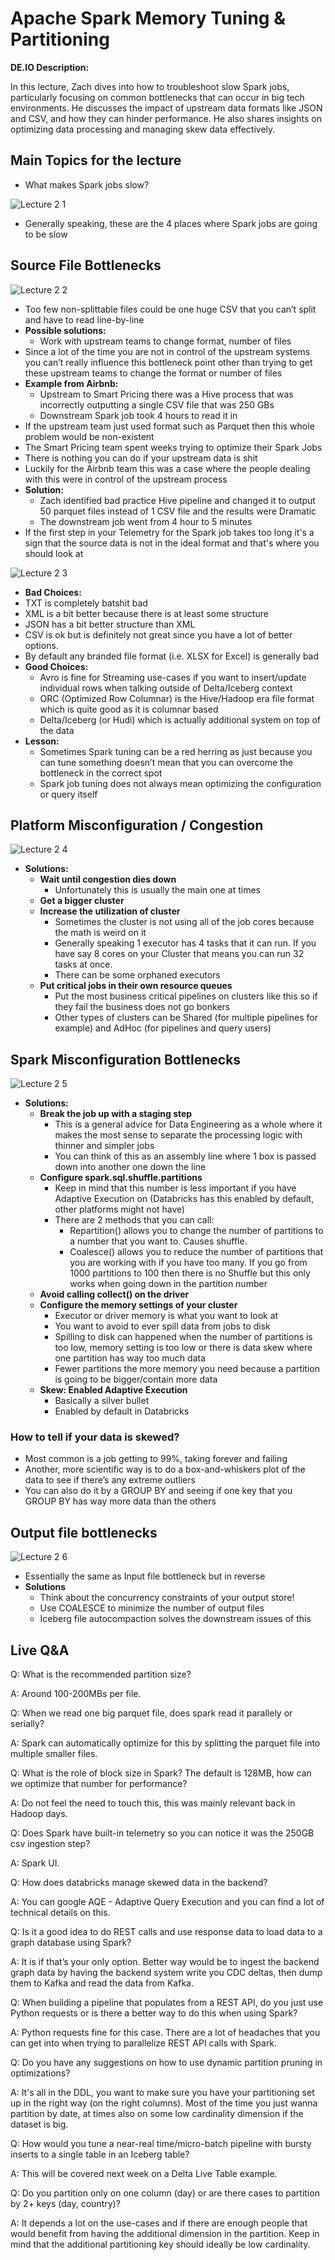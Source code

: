 # Apache Spark Memory Tuning & Partitioning

**DE.IO Description:**

In this lecture, Zach dives into how to troubleshoot slow Spark jobs, particularly focusing on common bottlenecks that can occur in big tech environments. He discusses the impact of upstream data formats like JSON and CSV, and how they can hinder performance. He also shares insights on optimizing data processing and managing skew data effectively.

## Main Topics for the lecture

- What makes Spark jobs slow?

![Lecture 2 1](https://github.com/marian-z/data-expert-io-bootcamp-2025/raw/main/week-4-advanced-spark-on-databricks/images/lecture-2-1.png)

- Generally speaking, these are the 4 places where Spark jobs are going to be slow

## Source File Bottlenecks

![Lecture 2 2](https://github.com/marian-z/data-expert-io-bootcamp-2025/raw/main/week-4-advanced-spark-on-databricks/images/lecture-2-2.png)

- Too few non-splittable files could be one huge CSV that you can’t split and have to read line-by-line
- **Possible solutions:**
  - Work with upstream teams to change format, number of files
- Since a lot of the time you are not in control of the upstream systems you can’t really influence this bottleneck point other than trying to get these upstream teams to change the format or number of files
- **Example from Airbnb:**
  - Upstream to Smart Pricing there was a Hive process that was incorrectly outputting a single CSV file that was 250 GBs
  - Downstream Spark job took 4 hours to read it in
- If the upstream team just used format such as Parquet then this whole problem would be non-existent
- The Smart Pricing team spent weeks trying to optimize their Spark Jobs
- There is nothing you can do if your upstream data is shit
- Luckily for the Airbnb team this was a case where the people dealing with this were in control of the upstream process
- **Solution:**
  - Zach identified bad practice Hive pipeline and changed it to output 50 parquet files instead of 1 CSV file and the results were Dramatic
  - The downstream job went from 4 hour to 5 minutes
- If the first step in your Telemetry for the Spark job takes too long it's a sign that the source data is not in the ideal format and that's where you should look at

![Lecture 2 3](https://github.com/marian-z/data-expert-io-bootcamp-2025/raw/main/week-4-advanced-spark-on-databricks/images/lecture-2-3.png)

- **Bad Choices:**
- TXT is completely batshit bad
- XML is a bit better because there is at least some structure
- JSON has a bit better structure than XML
- CSV is ok but is definitely not great since you have a lot of better options.
- By default any branded file format (i.e. XLSX for Excel) is generally bad
- **Good Choices:**
  - Avro is fine for Streaming use-cases if you want to insert/update individual rows when talking outside of Delta/Iceberg context
  - ORC (Optimized Row Columnar) is the Hive/Hadoop era file format which is quite good as it is columnar based
  - Delta/Iceberg (or Hudi) which is actually additional system on top of the data
- **Lesson:**
  - Sometimes Spark tuning can be a red herring as just because you can tune something doesn’t mean that you can overcome the bottleneck in the correct spot
  - Spark job tuning does not always mean optimizing the configuration or query itself

## Platform Misconfiguration / Congestion

![Lecture 2 4](https://github.com/marian-z/data-expert-io-bootcamp-2025/raw/main/week-4-advanced-spark-on-databricks/images/lecture-2-4.png)

- **Solutions:**
  - **Wait until congestion dies down**
    - Unfortunately this is usually the main one at times
  - **Get a bigger cluster**
  - **Increase the utilization of cluster**
    - Sometimes the cluster is not using all of the job cores because the math is weird on it
    - Generally speaking 1 executor has 4 tasks that it can run. If you have say 8 cores on your Cluster that means you can run 32 tasks at once.
    - There can be some orphaned executors
  - **Put critical jobs in their own resource queues**
    - Put the most business critical pipelines on clusters like this so if they fail the business does not go bonkers
    - Other types of clusters can be Shared (for multiple pipelines for example) and AdHoc (for pipelines and query users)

## Spark Misconfiguration Bottlenecks

![Lecture 2 5](https://github.com/marian-z/data-expert-io-bootcamp-2025/raw/main/week-4-advanced-spark-on-databricks/images/lecture-2-5.png)

- **Solutions:**
  - **Break the job up with a staging step**
    - This is a general advice for Data Engineering as a whole where it makes the most sense to separate the processing logic with thinner and simpler jobs
    - You can think of this as an assembly line where 1 box is passed down into another one down the line
  - **Configure spark.sql.shuffle.partitions**
    - Keep in mind that this number is less important if you have Adaptive Execution on (Databricks has this enabled by default, other platforms might not have)
    - There are 2 methods that you can call:
      - Repartition() allows you to change the number of partitions to a number that you want to. Causes shuffle.
      - Coalesce() allows you to reduce the number of partitions that you are working with if you have too many. If you go from 1000 partitions to 100 then there is no Shuffle but this only works when going down in the partition number
  - **Avoid calling collect() on the driver**
  - **Configure the memory settings of your cluster**
    - Executor or driver memory is what you want to look at
    - You want to avoid to ever spill data from jobs to disk
    - Spilling to disk can happened when the number of partitions is too low, memory setting is too low or there is data skew where one partition has way too much data
    - Fewer partitions the more memory you need because a partition is going to be bigger/contain more data
  - **Skew: Enabled Adaptive Execution**
    - Basically a silver bullet
    - Enabled by default in Databricks

### How to tell if your data is skewed?

- Most common is a job getting to 99%, taking forever and failing
- Another, more scientific way is to do a box-and-whiskers plot of the data to see if there’s any extreme outliers
- You can also do it by a GROUP BY and seeing if one key that you GROUP BY has way more data than the others

## Output file bottlenecks

![Lecture 2 6](https://github.com/marian-z/data-expert-io-bootcamp-2025/raw/main/week-4-advanced-spark-on-databricks/images/lecture-2-6.png)

- Essentially the same as Input file bottleneck but in reverse
- **Solutions**
  - Think about the concurrency constraints of your output store!
  - Use COALESCE to minimize the number of output files
  - Iceberg file autocompaction solves the downstream issues of this

## Live Q&A

Q: What is the recommended partition size?

A: Around 100-200MBs per file.

Q: When we read one big parquet file, does spark read it parallely or serially?

A: Spark can automatically optimize for this by splitting the parquet file into multiple smaller files.

Q: What is the role of block size in Spark? The default is 128MB, how can we optimize that number for performance?

A: Do not feel the need to touch this, this was mainly relevant back in Hadoop days.

Q: Does Spark have built-in telemetry so you can notice it was the 250GB csv ingestion step?

A: Spark UI.

Q: How does databricks manage skewed data in the backend?

A: You can google AQE - Adaptive Query Execution and you can find a lot of technical details on this.

Q: Is it a good idea to do REST calls and use response data to load data to a graph database using Spark?

A: It is if that’s your only option. Better way would be to ingest the backend graph data by having the backend system write you CDC deltas, then dump them to Kafka and read the data from Kafka.

Q: When building a pipeline that populates from a REST API, do you just use Python requests or is there a better way to do this when using Spark?

A: Python requests fine for this case. There are a lot of headaches that you can get into when trying to parallelize REST API calls with Spark.

Q: Do you have any suggestions on how to use dynamic partition pruning in optimizations?

A: It's all in the DDL, you want to make sure you have your partitioning set up in the right way (on the right columns). Most of the time you just wanna partition by date, at times also on some low cardinality dimension if the dataset is big.

Q: How would you tune a near-real time/micro-batch pipeline with bursty inserts to a single table in an Iceberg table?

A: This will be covered next week on a Delta Live Table example.

Q: Do you partition only on one column (day) or are there cases to partition by 2+ keys (day, country)?

A: It depends a lot on the use-cases and if there are enough people that would benefit from having the additional dimension in the partition. Keep in mind that the additional partitioning key should ideally be low cardinality.
